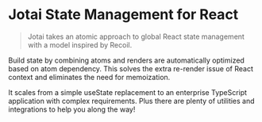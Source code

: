 # Jotai State Management for React

> Jotai takes an atomic approach to global React state management with a model inspired by Recoil.

Build state by combining atoms and renders are automatically optimized based on atom dependency. This solves the extra re-render issue of React context and eliminates the need for memoization.

It scales from a simple useState replacement to an enterprise TypeScript application with complex requirements. Plus there are plenty of utilities and integrations to help you along the way!
